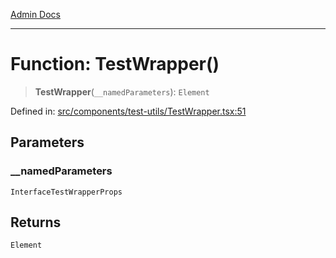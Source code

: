 [Admin Docs](/)

---

# Function: TestWrapper()

> **TestWrapper**(`__namedParameters`): `Element`

Defined in: [src/components/test-utils/TestWrapper.tsx:51](https://github.com/PalisadoesFoundation/talawa-admin/blob/main/src/components/test-utils/TestWrapper.tsx#L51)

## Parameters

### \_\_namedParameters

`InterfaceTestWrapperProps`

## Returns

`Element`
